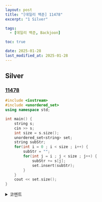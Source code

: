 ```yaml
---
layout: post
title: "[데일리 백준] 11478"
excerpt: "1 Silver"

tags:
  - [데일리 백준, Backjoon]

toc: true

date: 2025-01-28
last_modified_at: 2025-01-28
---
```

## Silver
### [11478][def]

```c++
#include <iostream>
#include <unordered_set>
using namespace std;

int main() {
    string s;
    cin >> s;
    int size = s.size();
    unordered_set<string> set;
    string subStr;
    for(int i = 0 ; i < size ; i++) {
        subStr = "";
        for(int j = i ; j < size ; j++) {
            subStr += s[j];
            set.insert(subStr);
        }
    }
    cout << set.size();
}
```

<details>
<summary>코멘트</summary>
<div markdown="1">

- 집합 날먹

</div>
</details>

[def]: https://www.acmicpc.net/problem/11478